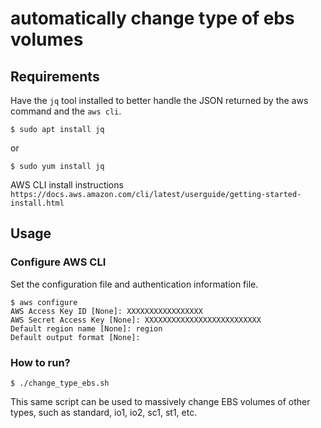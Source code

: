 # automatically change type of ebs volumes

## Requirements

Have the `jq` tool installed to better handle the JSON returned by the aws command and the `aws cli`.

```
$ sudo apt install jq
```
or 
```
$ sudo yum install jq
```
AWS CLI install instructions `https://docs.aws.amazon.com/cli/latest/userguide/getting-started-install.html`

## Usage

### Configure AWS CLI

Set the configuration file and authentication information file.

```
$ aws configure
AWS Access Key ID [None]: XXXXXXXXXXXXXXXXX
AWS Secret Access Key [None]: XXXXXXXXXXXXXXXXXXXXXXXXXX
Default region name [None]: region
Default output format [None]: 
```
### How to run?

```
$ ./change_type_ebs.sh
```


This same script can be used to massively change EBS volumes of other types, such as standard, io1, io2, sc1, st1, etc.
